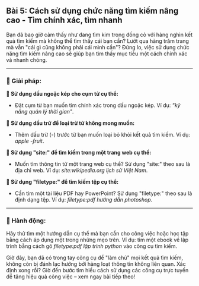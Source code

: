 ## Bài 5: Cách sử dụng chức năng tìm kiếm nâng cao - Tìm chính xác, tìm nhanh

Bạn đã bao giờ cảm thấy như đang tìm kim trong đống cỏ với hàng nghìn kết quả tìm kiếm mà không thể tìm thấy cái bạn cần? Lướt qua hàng trăm trang mà vẫn "cái gì cũng không phải cái mình cần"? Đừng lo, việc sử dụng chức năng tìm kiếm nâng cao sẽ giúp bạn tìm thấy mục tiêu một cách chính xác và nhanh chóng.

---

### 📌 Giải pháp:

**🔹 Sử dụng dấu ngoặc kép cho cụm từ cụ thể:**
- Đặt cụm từ bạn muốn tìm chính xác trong dấu ngoặc kép. Ví dụ: *"kỹ năng quản lý thời gian"*. 

**🔹 Sử dụng dấu trừ để loại trừ từ không mong muốn:**
- Thêm dấu trừ (-) trước từ bạn muốn loại bỏ khỏi kết quả tìm kiếm. Ví dụ: *apple -fruit*.

**🔹 Sử dụng "site:" để tìm kiếm trong một trang web cụ thể:**
- Muốn tìm thông tin từ một trang web cụ thể? Sử dụng "site:" theo sau là địa chỉ web. Ví dụ: *site:wikipedia.org lịch sử Việt Nam*.

**🔹 Sử dụng "filetype:" để tìm kiếm tệp cụ thể:**
- Cần tìm một tài liệu PDF hay PowerPoint? Sử dụng "filetype:" theo sau là định dạng tệp. Ví dụ: *filetype:pdf hướng dẫn photoshop*.

---

### 🚀 Hành động:

Hãy thử tìm một hướng dẫn cụ thể mà bạn cần cho công việc hoặc học tập bằng cách áp dụng một trong những mẹo trên. Ví dụ: tìm một ebook về lập trình bằng cách gõ *filetype:pdf lập trình python* vào công cụ tìm kiếm.

Giờ đây, bạn đã có trong tay công cụ để "làm chủ" mọi kết quả tìm kiếm, không còn bị đánh lạc hướng bởi hàng loạt thông tin không liên quan. Xác định xong rồi? Giờ đến bước tìm hiểu cách sử dụng các công cụ trực tuyến để tăng hiệu quả công việc – xem ngay bài tiếp theo!